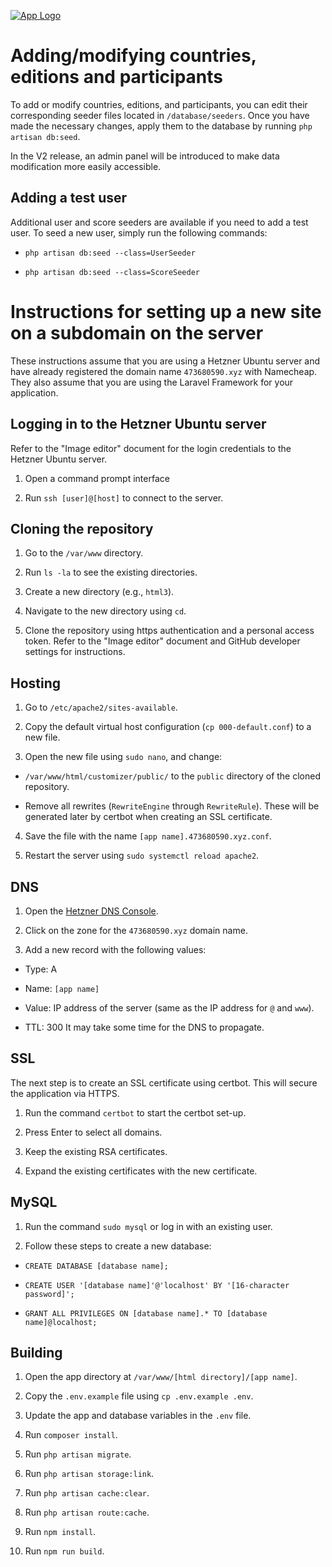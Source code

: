 [![App Logo](https://eurovision.473680590.xyz/storage/app-logo-stroke.png)](https://eurovision.473680590.xyz)



# Adding/modifying countries,  editions and participants

To add or modify countries, editions, and participants, you can edit their corresponding seeder files located in `/database/seeders`. Once you have made the necessary changes, apply them to the database by running `php artisan db:seed`. 

In the V2 release, an admin panel will be introduced to make data modification more easily accessible.

## Adding a test user

Additional user and score seeders are available if you need to add a test user. To seed a new user, simply run the following commands:

- `php artisan db:seed --class=UserSeeder`

- `php artisan db:seed --class=ScoreSeeder`


# Instructions for setting up a new site on a subdomain on the server

  

These instructions assume that you are using a Hetzner Ubuntu server and have already registered the domain name `473680590.xyz` with Namecheap. They also assume that you are using the Laravel Framework for your application.

  

## Logging in to the Hetzner Ubuntu server

  

Refer to the "Image editor" document for the login credentials to the Hetzner Ubuntu server.

  

1. Open a command prompt interface

2. Run `ssh [user]@[host]` to connect to the server.

  

## Cloning the repository

  

1. Go to the `/var/www` directory.

2. Run `ls -la` to see the existing directories.

3. Create a new directory (e.g., `html3`).

4. Navigate to the new directory using `cd`.

5. Clone the repository using https authentication and a personal access token. Refer to the "Image editor" document and GitHub developer settings for instructions.

  

## Hosting

  

1. Go to `/etc/apache2/sites-available`.

2. Copy the default virtual host configuration (`cp 000-default.conf`) to a new file.

3. Open the new file using `sudo nano`, and change:

-  `/var/www/html/customizer/public/` to the `public` directory of the cloned repository.

- Remove all rewrites (`RewriteEngine` through `RewriteRule`). These will be generated later by certbot when creating an SSL certificate.

4. Save the file with the name `[app name].473680590.xyz.conf`.

5. Restart the server using `sudo systemctl reload apache2`.

  

## DNS

  

1. Open the [Hetzner DNS Console](https://dns.hetzner.com/).

2. Click on the zone for the `473680590.xyz` domain name.

3. Add a new record with the following values:

- Type: A

- Name: `[app name]`

- Value: IP address of the server (same as the IP address for `@` and `www`).

- TTL: 300 It may take some time for the DNS to propagate.

  

## SSL

  

The next step is to create an SSL certificate using certbot. This will secure the application via HTTPS.

  

1. Run the command `certbot` to start the certbot set-up.

2. Press Enter to select all domains.

3. Keep the existing RSA certificates.

4. Expand the existing certificates with the new certificate.

  

## MySQL

  

1. Run the command `sudo mysql` or log in with an existing user.

2. Follow these steps to create a new database:

-  `CREATE DATABASE [database name];`

-  `CREATE USER '[database name]'@'localhost' BY '[16-character password]';`

-  `GRANT ALL PRIVILEGES ON [database name].* TO [database name]@localhost;`

  

## Building

  

1. Open the app directory at `/var/www/[html directory]/[app name]`.

2. Copy the `.env.example` file using `cp .env.example .env`.

3. Update the app and database variables in the `.env` file.

4. Run `composer install`.

5. Run `php artisan migrate`.

6. Run `php artisan storage:link`.

7. Run `php artisan cache:clear`.

8. Run `php artisan route:cache`.

9. Run `npm install`.

10. Run `npm run build`.